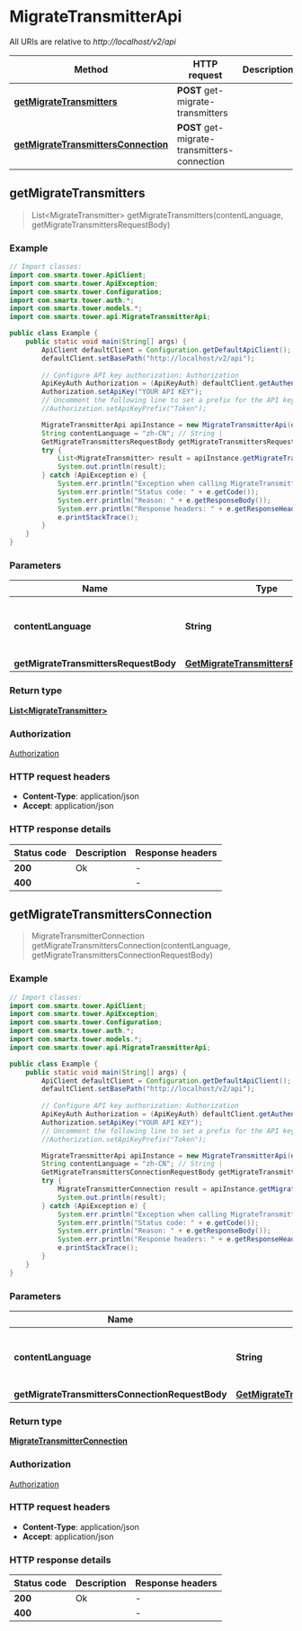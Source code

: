 # MigrateTransmitterApi

All URIs are relative to *http://localhost/v2/api*

Method | HTTP request | Description
------------- | ------------- | -------------
[**getMigrateTransmitters**](MigrateTransmitterApi.md#getMigrateTransmitters) | **POST** get-migrate-transmitters | 
[**getMigrateTransmittersConnection**](MigrateTransmitterApi.md#getMigrateTransmittersConnection) | **POST** get-migrate-transmitters-connection | 



## getMigrateTransmitters

> List&lt;MigrateTransmitter&gt; getMigrateTransmitters(contentLanguage, getMigrateTransmittersRequestBody)



### Example

```java
// Import classes:
import com.smartx.tower.ApiClient;
import com.smartx.tower.ApiException;
import com.smartx.tower.Configuration;
import com.smartx.tower.auth.*;
import com.smartx.tower.models.*;
import com.smartx.tower.api.MigrateTransmitterApi;

public class Example {
    public static void main(String[] args) {
        ApiClient defaultClient = Configuration.getDefaultApiClient();
        defaultClient.setBasePath("http://localhost/v2/api");
        
        // Configure API key authorization: Authorization
        ApiKeyAuth Authorization = (ApiKeyAuth) defaultClient.getAuthentication("Authorization");
        Authorization.setApiKey("YOUR API KEY");
        // Uncomment the following line to set a prefix for the API key, e.g. "Token" (defaults to null)
        //Authorization.setApiKeyPrefix("Token");

        MigrateTransmitterApi apiInstance = new MigrateTransmitterApi(defaultClient);
        String contentLanguage = "zh-CN"; // String | 
        GetMigrateTransmittersRequestBody getMigrateTransmittersRequestBody = new GetMigrateTransmittersRequestBody(); // GetMigrateTransmittersRequestBody | 
        try {
            List<MigrateTransmitter> result = apiInstance.getMigrateTransmitters(contentLanguage, getMigrateTransmittersRequestBody);
            System.out.println(result);
        } catch (ApiException e) {
            System.err.println("Exception when calling MigrateTransmitterApi#getMigrateTransmitters");
            System.err.println("Status code: " + e.getCode());
            System.err.println("Reason: " + e.getResponseBody());
            System.err.println("Response headers: " + e.getResponseHeaders());
            e.printStackTrace();
        }
    }
}
```

### Parameters


Name | Type | Description  | Notes
------------- | ------------- | ------------- | -------------
 **contentLanguage** | **String**|  | [enum: zh-CN, en-US]
 **getMigrateTransmittersRequestBody** | [**GetMigrateTransmittersRequestBody**](GetMigrateTransmittersRequestBody.md)|  |

### Return type

[**List&lt;MigrateTransmitter&gt;**](MigrateTransmitter.md)

### Authorization

[Authorization](../README.md#Authorization)

### HTTP request headers

- **Content-Type**: application/json
- **Accept**: application/json


### HTTP response details
| Status code | Description | Response headers |
|-------------|-------------|------------------|
| **200** | Ok |  -  |
| **400** |  |  -  |


## getMigrateTransmittersConnection

> MigrateTransmitterConnection getMigrateTransmittersConnection(contentLanguage, getMigrateTransmittersConnectionRequestBody)



### Example

```java
// Import classes:
import com.smartx.tower.ApiClient;
import com.smartx.tower.ApiException;
import com.smartx.tower.Configuration;
import com.smartx.tower.auth.*;
import com.smartx.tower.models.*;
import com.smartx.tower.api.MigrateTransmitterApi;

public class Example {
    public static void main(String[] args) {
        ApiClient defaultClient = Configuration.getDefaultApiClient();
        defaultClient.setBasePath("http://localhost/v2/api");
        
        // Configure API key authorization: Authorization
        ApiKeyAuth Authorization = (ApiKeyAuth) defaultClient.getAuthentication("Authorization");
        Authorization.setApiKey("YOUR API KEY");
        // Uncomment the following line to set a prefix for the API key, e.g. "Token" (defaults to null)
        //Authorization.setApiKeyPrefix("Token");

        MigrateTransmitterApi apiInstance = new MigrateTransmitterApi(defaultClient);
        String contentLanguage = "zh-CN"; // String | 
        GetMigrateTransmittersConnectionRequestBody getMigrateTransmittersConnectionRequestBody = new GetMigrateTransmittersConnectionRequestBody(); // GetMigrateTransmittersConnectionRequestBody | 
        try {
            MigrateTransmitterConnection result = apiInstance.getMigrateTransmittersConnection(contentLanguage, getMigrateTransmittersConnectionRequestBody);
            System.out.println(result);
        } catch (ApiException e) {
            System.err.println("Exception when calling MigrateTransmitterApi#getMigrateTransmittersConnection");
            System.err.println("Status code: " + e.getCode());
            System.err.println("Reason: " + e.getResponseBody());
            System.err.println("Response headers: " + e.getResponseHeaders());
            e.printStackTrace();
        }
    }
}
```

### Parameters


Name | Type | Description  | Notes
------------- | ------------- | ------------- | -------------
 **contentLanguage** | **String**|  | [enum: zh-CN, en-US]
 **getMigrateTransmittersConnectionRequestBody** | [**GetMigrateTransmittersConnectionRequestBody**](GetMigrateTransmittersConnectionRequestBody.md)|  |

### Return type

[**MigrateTransmitterConnection**](MigrateTransmitterConnection.md)

### Authorization

[Authorization](../README.md#Authorization)

### HTTP request headers

- **Content-Type**: application/json
- **Accept**: application/json


### HTTP response details
| Status code | Description | Response headers |
|-------------|-------------|------------------|
| **200** | Ok |  -  |
| **400** |  |  -  |

